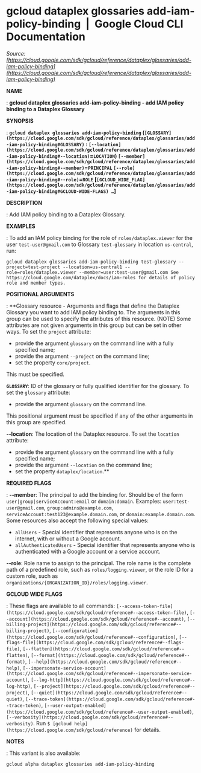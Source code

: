 # gcloud dataplex glossaries add-iam-policy-binding  |  Google Cloud CLI Documentation

*Source: [https://cloud.google.com/sdk/gcloud/reference/dataplex/glossaries/add-iam-policy-binding](https://cloud.google.com/sdk/gcloud/reference/dataplex/glossaries/add-iam-policy-binding)*

**NAME**

: **gcloud dataplex glossaries add-iam-policy-binding - add IAM policy binding to a Dataplex Glossary**

**SYNOPSIS**

: **`gcloud dataplex glossaries add-iam-policy-binding` (`[GLOSSARY](https://cloud.google.com/sdk/gcloud/reference/dataplex/glossaries/add-iam-policy-binding#GLOSSARY)` : `[--location](https://cloud.google.com/sdk/gcloud/reference/dataplex/glossaries/add-iam-policy-binding#--location)`=`LOCATION`) `[--member](https://cloud.google.com/sdk/gcloud/reference/dataplex/glossaries/add-iam-policy-binding#--member)`=`PRINCIPAL` `[--role](https://cloud.google.com/sdk/gcloud/reference/dataplex/glossaries/add-iam-policy-binding#--role)`=`ROLE` [`[GCLOUD_WIDE_FLAG](https://cloud.google.com/sdk/gcloud/reference/dataplex/glossaries/add-iam-policy-binding#GCLOUD-WIDE-FLAGS) …`]**

**DESCRIPTION**

: Add IAM policy binding to a Dataplex Glossary.

**EXAMPLES**

: To add an IAM policy binding for the role of `roles/dataplex.viewer`
for the user `test-user@gmail.com` to Glossary
`test-glossary` in location `us-central`, run:
```
gcloud dataplex glossaries add-iam-policy-binding test-glossary --project=test-project --location=us-central1 --role=roles/dataplex.viewer --member=user:test-user@gmail.com See https://cloud.google.com/dataplex/docs/iam-roles for details of policy role and member types.
```

**POSITIONAL ARGUMENTS**

: **Glossary resource - Arguments and flags that define the Dataplex Glossary you
want to add IAM policy binding to. The arguments in this group can be used to
specify the attributes of this resource. (NOTE) Some attributes are not given
arguments in this group but can be set in other ways.
To set the `project` attribute:

- provide the argument `glossary` on the command line with a fully
specified name;
- provide the argument `--project` on the command line;
- set the property `core/project`.

This must be specified.

**`GLOSSARY`**:
ID of the glossary or fully qualified identifier for the glossary.
To set the `glossary` attribute:

- provide the argument `glossary` on the command line.

This positional argument must be specified if any of the other arguments in this
group are specified.

**--location**:
The location of the Dataplex resource.
To set the `location` attribute:

- provide the argument `glossary` on the command line with a fully
specified name;
- provide the argument `--location` on the command line;
- set the property `dataplex/location`.**

**REQUIRED FLAGS**

: **--member**:
The principal to add the binding for. Should be of the form
`user|group|serviceAccount:email` or `domain:domain`.
Examples: `user:test-user@gmail.com`,
`group:admins@example.com`,
`serviceAccount:test123@example.domain.com`, or
`domain:example.domain.com`.
Some resources also accept the following special values:

- `allUsers` - Special identifier that represents anyone who is on the
internet, with or without a Google account.
- `allAuthenticatedUsers` - Special identifier that represents anyone
who is authenticated with a Google account or a service account.

**--role**:
Role name to assign to the principal. The role name is the complete path of a
predefined role, such as `roles/logging.viewer`, or the role ID for a
custom role, such as
`organizations/{ORGANIZATION_ID}/roles/logging.viewer`.

**GCLOUD WIDE FLAGS**

: These flags are available to all commands: `[--access-token-file](https://cloud.google.com/sdk/gcloud/reference#--access-token-file)`,
`[--account](https://cloud.google.com/sdk/gcloud/reference#--account)`, `[--billing-project](https://cloud.google.com/sdk/gcloud/reference#--billing-project)`,
`[--configuration](https://cloud.google.com/sdk/gcloud/reference#--configuration)`,
`[--flags-file](https://cloud.google.com/sdk/gcloud/reference#--flags-file)`,
`[--flatten](https://cloud.google.com/sdk/gcloud/reference#--flatten)`, `[--format](https://cloud.google.com/sdk/gcloud/reference#--format)`, `[--help](https://cloud.google.com/sdk/gcloud/reference#--help)`, `[--impersonate-service-account](https://cloud.google.com/sdk/gcloud/reference#--impersonate-service-account)`,
`[--log-http](https://cloud.google.com/sdk/gcloud/reference#--log-http)`,
`[--project](https://cloud.google.com/sdk/gcloud/reference#--project)`, `[--quiet](https://cloud.google.com/sdk/gcloud/reference#--quiet)`, `[--trace-token](https://cloud.google.com/sdk/gcloud/reference#--trace-token)`, `[--user-output-enabled](https://cloud.google.com/sdk/gcloud/reference#--user-output-enabled)`,
`[--verbosity](https://cloud.google.com/sdk/gcloud/reference#--verbosity)`.
Run `$ [gcloud help](https://cloud.google.com/sdk/gcloud/reference)` for details.

**NOTES**

: This variant is also available:

```
gcloud alpha dataplex glossaries add-iam-policy-binding
```